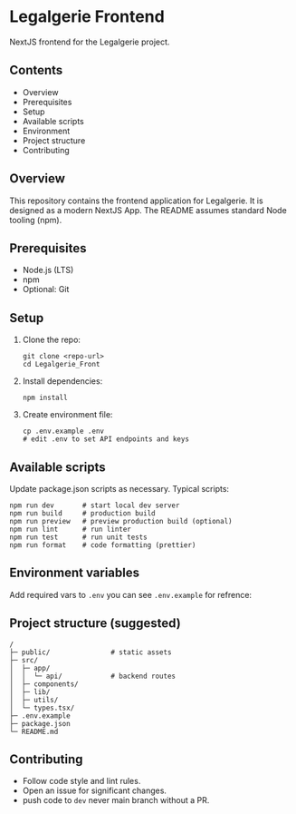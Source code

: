 # Legalgerie Frontend

NextJS frontend for the Legalgerie project.

## Contents
- Overview
- Prerequisites
- Setup
- Available scripts
- Environment
- Project structure
- Contributing

## Overview
This repository contains the frontend application for Legalgerie. It is designed as a modern NextJS App. The README assumes standard Node tooling (npm).

## Prerequisites
- Node.js (LTS)
- npm
- Optional: Git

## Setup
1. Clone the repo:
    ```
    git clone <repo-url>
    cd Legalgerie_Front
    ```
2. Install dependencies:
    ```
    npm install
    ```
3. Create environment file:
    ```
    cp .env.example .env
    # edit .env to set API endpoints and keys
    ```

## Available scripts
Update package.json scripts as necessary. Typical scripts:
```
npm run dev       # start local dev server
npm run build     # production build
npm run preview   # preview production build (optional)
npm run lint      # run linter
npm run test      # run unit tests
npm run format    # code formatting (prettier)
```

## Environment variables
Add required vars to `.env` you can see `.env.example` for refrence:

## Project structure (suggested)
```
/
├─ public/               # static assets
├─ src/
│  ├─ app/
│  │  └─ api/            # backend routes
│  ├─ components/
│  ├─ lib/
│  ├─ utils/          
│  └─ types.tsx/     
├─ .env.example
├─ package.json
└─ README.md
```

## Contributing
- Follow code style and lint rules.
- Open an issue for significant changes.
- push code to `dev` never main branch without a PR.